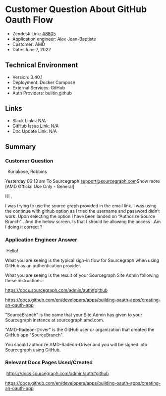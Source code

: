 ​
# Customer Question About GitHub Oauth Flow <!-- Ticket Title  Hint: include keywords to make it searchable -->

- Zendesk Link: [#8805](https://sourcegraph.zendesk.com/agent/tickets/8805)
- Application engineer: Alex Jean-Baptiste
- Customer: AMD <!-- Redact if this contains personally identifying information -->
- Date: June 7, 2022

<!-- Data populated from integration, speak to Ben Gordon or Michael Bali if not working -->
<!-- During Internal team trial, fill missing data manually (we are waiting for all data to sync) -->

## Technical Environment
- Version: ​3.40.1
- Deployment: Docker Compose
- External Services: GitHub
- Auth Providers: builtin,github


## Links
<!-- Data for application engineer manual entry -->
- Slack Links: N/A
- GitHub Issue Link: N/A
- Doc Update Link: N/A

## Summary
### Customer Question
​
​
Kuriakose, Robbins

Yesterday 06:13 am
To Sourcegraph ‭<support@sourcegraph.com>‬Show more
[AMD Official Use Only - General]


Hi ,

I was trying to use the source graph provided in the email link. I was using the continue with github option as I tried the username and password didn’t work. Upon selecting the option I have been landed on “Authorize Source Branch” . And the below screen.
Is that I should be allowing the access ..Am I doing it correct ?

### Application Engineer Answer
​
​Hello!

What you are seeing is the typical sign-in flow for Sourcegraph when using GitHub as an authentication provider.

What you are seeing is the result of your Sourcegraph Site Admin following these instructions:

https://docs.sourcegraph.com/admin/auth#github

https://docs.github.com/en/developers/apps/building-oauth-apps/creating-an-oauth-app

"SourceBranch" is the name that your Site Admin has given to your Sourcegraph instance at sourcegraph.amd.com.

"AMD-Radeon-Driver" is the GitHub user or organization that created the GitHub app "SourceBranch".

You should authorize AMD-Radeon-Driver and you will be signed into Sourcegraph using GitHub.
​
### Relevant Docs Pages Used/Created
​
​https://docs.sourcegraph.com/admin/auth#github

https://docs.github.com/en/developers/apps/building-oauth-apps/creating-an-oauth-app

<!-- Once complete, upload a copy to https://github.com/sourcegraph/support-tools-internal/tree/main/resolved-tickets as a .md file -->
<!-- Name the file 8805.md -->
